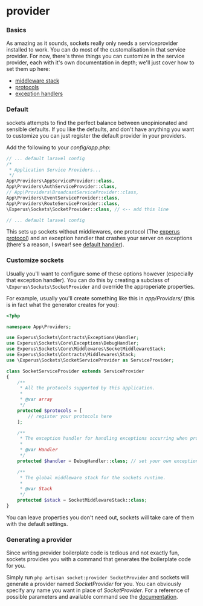 # provider

### Basics

As amazing as it sounds, sockets really only needs a serviceprovider installed to work. You can do most of the customalisation in that service provider. For now, there's three things you can customize in the service provider, each with it's own documentation in depth; we'll just cover how to set them up here:
- [middleware stack](middleware.md)
- [protocols](protocols.md)
- [exception handlers](exceptions.md)

### Default

sockets attempts to find the perfect balance between unopinionated and sensible defaults. If you like the defaults, and don't have anything you want to customize you can just register the default provider in your providers.

Add the following to your *config/app.php*:
```php
// ... default laravel config
/*
 * Application Service Providers...
 */
App\Providers\AppServiceProvider::class,
App\Providers\AuthServiceProvider::class,
// App\Providers\BroadcastServiceProvider::class,
App\Providers\EventServiceProvider::class,
App\Providers\RouteServiceProvider::class,
\Experus\Sockets\SocketProvider::class, // <-- add this line

// ... default laravel config
```
This sets up sockets without middlewares, one protocol (The [experus protocol](protocols.md#default)) and an exception handler that crashes your server on exceptions (there's a reason, I swear! see [default handler](exceptions.md#default)).

### Customize sockets

Usually you'll want to configure some of these options however (especially that exception handler). You can do this by creating a subclass of `\Experus\Sockets\SocketProvider` and override the approperiate properties.

For example, usually you'll create something like this in *app/Providers/* (this is in fact what the generator creates for you):
```php
<?php

namespace App\Providers;

use Experus\Sockets\Contracts\Exceptions\Handler;
use Experus\Sockets\Core\Exceptions\DebugHandler;
use Experus\Sockets\Core\Middlewares\SocketMiddlewareStack;
use Experus\Sockets\Contracts\Middlewares\Stack;
use \Experus\Sockets\SocketServiceProvider as ServiceProvider;

class SocketServiceProvider extends ServiceProvider
{
    /**
     * All the protocols supported by this application.
     *
     * @var array
     */
    protected $protocols = [
        // register your protocols here
    ];

    /**
     * The exception handler for handling exceptions occurring when processing Websockets.
     *
     * @var Handler
     */
    protected $handler = DebugHandler::class; // set your own exception handling class here

    /**
     * The global middleware stack for the sockets runtime.
     *
     * @var Stack
     */
    protected $stack = SocketMiddlewareStack::class;
}
```

You can leave properties you don't need out, sockets will take care of them with the default settings.

### Generating a provider

Since writing provider boilerplate code is tedious and not exactly fun, sockets provides you with a command that generates the boilerplate code for you.

Simply run `php artisan socket:provider SocketProvider` and sockets will generate a provider named *SocketProvider* for you. You can obviously specify any name you want in place of *SocketProvider*. For a reference of possible parameters and available command see the [documentation](artisan.md).
